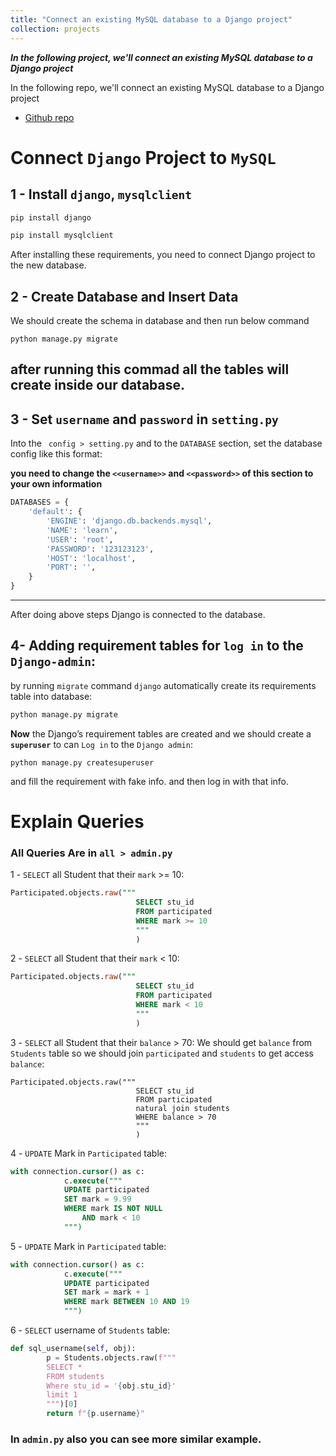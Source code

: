 ```yaml
---
title: "Connect an existing MySQL database to a Django project"
collection: projects
---
```

***In the following project, we'll connect an existing MySQL database to a Django project***

In the following repo, we'll connect an existing MySQL database to a Django project

* [Github repo](https://github.com/CenaAshoori/db-project)


# Connect `Django` Project to `MySQL`

## 1 - Install `django`, `mysqlclient`

```bash
pip install django
```
```bash
pip install mysqlclient
```

After installing these requirements, you need to connect Django project to the new database.

## 2 - Create Database and Insert Data
We should create the schema in database and then run below command
```shell
python manage.py migrate
```
after running this commad all the tables will create inside our database.
---
## 3 - Set `username` and `password` in **`setting.py`**
Into the ` config > setting.py` and to the ` DATABASE ` section, set the database config like this format:

**you need to change the `<<username>>` and `<<password>>` of this section to your own information**

```python
DATABASES = {
    'default': {
        'ENGINE': 'django.db.backends.mysql',
        'NAME': 'learn',
        'USER': 'root',
        'PASSWORD': '123123123',
        'HOST': 'localhost',
        'PORT': '',
    }
}
```
---
After doing above steps Django is connected to the database.

## 4- Adding requirement tables for `log in` to the `Django-admin`:
by running `migrate` command `django` automatically create its requirements table into database:
```python
python manage.py migrate
```
**Now** the Django’s requirement tables are created and we should create a **`superuser`**
to can `Log in` to the `Django admin`:
```
python manage.py createsuperuser
```
and fill the requirement with fake info. and then log in with that info. 

# Explain Queries
### All Queries Are in `all > admin.py`
1 - `SELECT` all Student that their `mark` >= 10:
```sql
Participated.objects.raw("""
                            SELECT stu_id
                            FROM participated 
                            WHERE mark >= 10
                            """
                            )
```

2 - `SELECT` all Student that their `mark` < 10:
```sql
Participated.objects.raw("""
                            SELECT stu_id
                            FROM participated 
                            WHERE mark < 10
                            """
                            )
```

3 - `SELECT` all Student that their `balance` > 70:
We should get `balance` from `Students` table so we should 
join `participated` and `students` to get access `balance`:
```sol
Participated.objects.raw("""
                            SELECT stu_id
                            FROM participated 
                            natural join students
                            WHERE balance > 70
                            """
                            )
```
4 - `UPDATE` Mark in `Participated` table:
```sql
with connection.cursor() as c:
            c.execute("""
            UPDATE participated
            SET mark = 9.99
            WHERE mark IS NOT NULL 
                AND mark < 10
            """)

```

5 - `UPDATE` Mark in `Participated` table:
```sql
with connection.cursor() as c:
            c.execute("""
            UPDATE participated
            SET mark = mark + 1
            WHERE mark BETWEEN 10 AND 19
            """)

```

 6 - `SELECT` username of `Students` table:
```python
def sql_username(self, obj):
        p = Students.objects.raw(f"""
        SELECT *
        FROM students
        Where stu_id = '{obj.stu_id}'
        limit 1
        """)[0]
        return f"{p.username}"
```

### In `admin.py` also you can see more similar example.